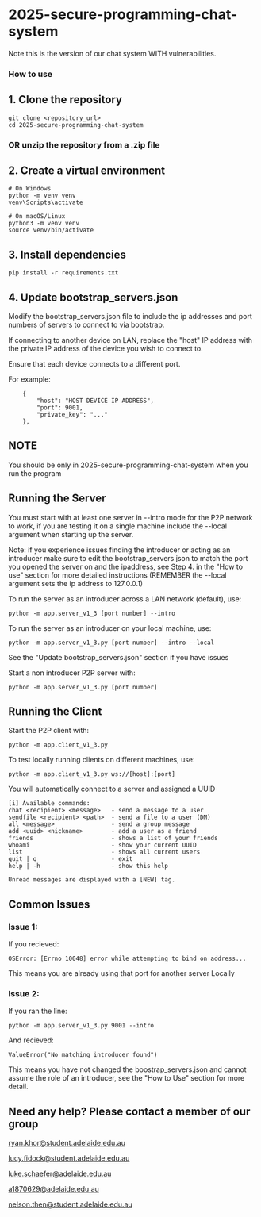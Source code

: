 # 2025-secure-programming-chat-system

Note this is the version of our chat system WITH vulnerabilities. 

### How to use

## 1. Clone the repository
    git clone <repository_url>
    cd 2025-secure-programming-chat-system

### OR unzip the repository from a .zip file

## 2. Create a virtual environment
    # On Windows
    python -m venv venv
    venv\Scripts\activate

    # On macOS/Linux
    python3 -m venv venv
    source venv/bin/activate

## 3. Install dependencies
    pip install -r requirements.txt

## 4. Update bootstrap_servers.json
Modify the bootstrap_servers.json file to include the ip addresses and port numbers of servers to connect to via bootstrap.

If connecting to another device on LAN, replace the "host" IP address with the private IP address of the device you wish to connect to.

Ensure that each device connects to a different port.
        
For example:

        {
            "host": "HOST DEVICE IP ADDRESS",
            "port": 9001,
            "private_key": "..."
        },


## NOTE

You should be only in 2025-secure-programming-chat-system when you run the program


## Running the Server

You must start with at least one server in --intro mode for the P2P network to work, if you are testing it on a single machine include the --local argument when starting up the server.

Note: if you experience issues finding the introducer or acting as an introducer make sure to edit the bootstrap_servers.json to match the port you opened the server on and the ipaddress, see Step 4. in the "How to use" section for more detailed instructions (REMEMBER the --local argument sets the ip address to 127.0.0.1)

To run the server as an introducer across a LAN network (default), use:

    python -m app.server_v1_3 [port number] --intro

To run the server as an introducer on your local machine, use:

    python -m app.server_v1_3.py [port number] --intro --local



See the "Update bootstrap_servers.json" section if you have issues 


Start a non introducer P2P server with:

    python -m app.server_v1_3.py [port number]



## Running the Client

Start the P2P client with:

    python -m app.client_v1_3.py

To test locally running clients on different machines, use:

    python -m app.client_v1_3.py ws://[host]:[port]

You will automatically connect to a server and assigned a UUID

    [i] Available commands:
    chat <recipient> <message>   - send a message to a user
    sendfile <recipient> <path>  - send a file to a user (DM)
    all <message>                - send a group message
    add <uuid> <nickname>        - add a user as a friend
    friends                      - shows a list of your friends
    whoami                       - show your current UUID
    list                         - shows all current users
    quit | q                     - exit
    help | -h                    - show this help

    Unread messages are displayed with a [NEW] tag.

## Common Issues

### Issue 1:

If you recieved:

    OSError: [Errno 10048] error while attempting to bind on address...

This means you are already using that port for another server Locally

### Issue 2:

If you ran the line:
    
    python -m app.server_v1_3.py 9001 --intro

And recieved:
    
    ValueError("No matching introducer found")
        
This means you have not changed the boostrap_servers.json and cannot assume the role of an introducer, see the "How to Use" section for more detail.

## Need any help? Please contact a member of our group
ryan.khor@student.adelaide.edu.au

lucy.fidock@student.adelaide.edu.au

luke.schaefer@adelaide.edu.au

a1870629@adelaide.edu.au

nelson.then@student.adelaide.edu.au


